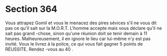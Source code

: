 # Section 364

Vous attrapez Gomil et vous le menacez des pires sévices s'il ne vous dit pas ce qu'il sait
sur la M.O.R.T. L'homme accepte mais vous déclare qu'il ne sait pas grand -chose, sinon
qu'une réunion doit se tenir demain à 11 heures. Malheureusement, il en ignore le lieu car
lui-même n'y est pas invité. Vous le livrez à la police, ce qui vous fait gagner 5 points de
RÉUSSITE. Rendez -vous au  40 .